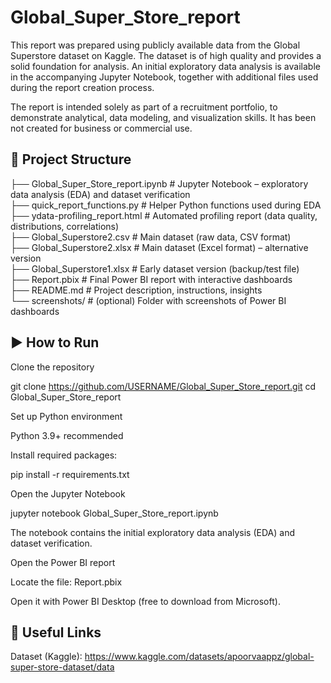 # Global\_Super\_Store\_report



This report was prepared using publicly available data from the Global Superstore dataset on Kaggle. The dataset is of high quality and provides a solid foundation for analysis. An initial exploratory data analysis is available in the accompanying Jupyter Notebook, together with additional files used during the report creation process.



The report is intended solely as part of a recruitment portfolio, to demonstrate analytical, data modeling, and visualization skills. It has been not created for business or commercial use.


## 📂 Project Structure
├── Global_Super_Store_report.ipynb   # Jupyter Notebook – exploratory data analysis (EDA) and dataset verification  
├── quick_report_functions.py         # Helper Python functions used during EDA  
├── ydata-profiling_report.html       # Automated profiling report (data quality, distributions, correlations)  
├── Global_Superstore2.csv            # Main dataset (raw data, CSV format)  
├── Global_Superstore2.xlsx           # Main dataset (Excel format) – alternative version  
├── Global_Superstore1.xlsx           # Early dataset version (backup/test file)  
├── Report.pbix                       # Final Power BI report with interactive dashboards  
├── README.md                         # Project description, instructions, insights  
└── screenshots/                      # (optional) Folder with screenshots of Power BI dashboards

## ▶️ How to Run

Clone the repository

git clone https://github.com/USERNAME/Global_Super_Store_report.git
cd Global_Super_Store_report


Set up Python environment

Python 3.9+ recommended

Install required packages:

pip install -r requirements.txt



Open the Jupyter Notebook

jupyter notebook Global_Super_Store_report.ipynb


The notebook contains the initial exploratory data analysis (EDA) and dataset verification.

Open the Power BI report

Locate the file: Report.pbix

Open it with Power BI Desktop (free to download from Microsoft).



## 🔗 Useful Links

Dataset (Kaggle): https://www.kaggle.com/datasets/apoorvaappz/global-super-store-dataset/data
